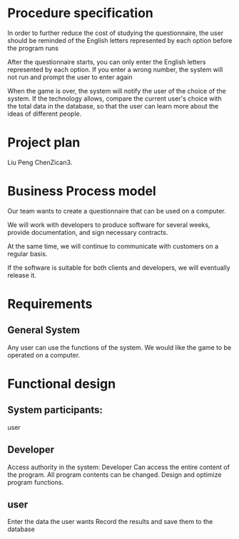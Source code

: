 # Procedure specification 
In order to further reduce the cost of studying the questionnaire, the user should be reminded of the English letters represented by each option before the program runs

After the questionnaire starts, you can only enter the English letters represented by each option. If you enter a wrong number, the system will not run and prompt the user to enter again

When the game is over, the system will notify the user of the choice of the system. If the technology allows, compare the current user's choice with the total data in the database, so that the user can learn more about the ideas of different people.

# Project plan
Liu Peng ChenZican3. 

# Business Process model
Our team wants to create a questionnaire that can be used on a computer. 

We will work with developers to produce software for several weeks, provide documentation, and sign necessary contracts. 

At the same time, we will continue to communicate with customers on a regular basis. 

If the software is suitable for both clients and developers, we will eventually release it.

# Requirements
## General System
Any user can use the functions of the system. We would like the game to be operated on a computer.

# Functional design
## System participants:
user
## Developer
Access authority in the system:
Developer
Can access the entire content of the program.
All program contents can be changed.
Design and optimize program functions.
## user
Enter the data the user wants
Record the results and save them to the database
